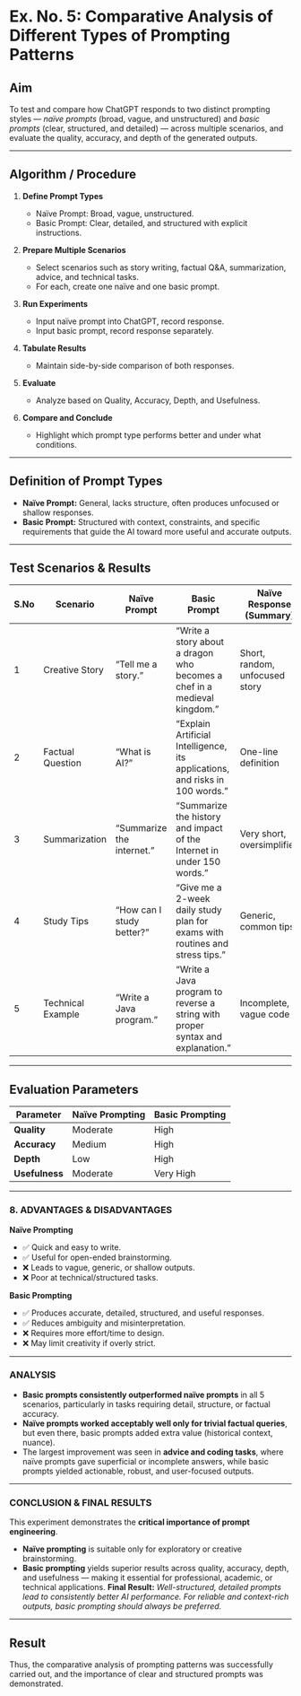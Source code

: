 # **Ex. No. 5: Comparative Analysis of Different Types of Prompting Patterns**

## **Aim**

To test and compare how ChatGPT responds to two distinct prompting styles — *naïve prompts* (broad, vague, and unstructured) and *basic prompts* (clear, structured, and detailed) — across multiple scenarios, and evaluate the quality, accuracy, and depth of the generated outputs.

---

## **Algorithm / Procedure**

1. **Define Prompt Types**

   * Naïve Prompt: Broad, vague, unstructured.
   * Basic Prompt: Clear, detailed, and structured with explicit instructions.

2. **Prepare Multiple Scenarios**

   * Select scenarios such as story writing, factual Q&A, summarization, advice, and technical tasks.
   * For each, create one naïve and one basic prompt.

3. **Run Experiments**

   * Input naïve prompt into ChatGPT, record response.
   * Input basic prompt, record response separately.

4. **Tabulate Results**

   * Maintain side-by-side comparison of both responses.

5. **Evaluate**

   * Analyze based on Quality, Accuracy, Depth, and Usefulness.

6. **Compare and Conclude**

   * Highlight which prompt type performs better and under what conditions.

---

## **Definition of Prompt Types**

* **Naïve Prompt:** General, lacks structure, often produces unfocused or shallow responses.
* **Basic Prompt:** Structured with context, constraints, and specific requirements that guide the AI toward more useful and accurate outputs.

---

## **Test Scenarios & Results**

| S.No | Scenario          | Naïve Prompt              | Basic Prompt                                                                   | Naïve Response (Summary)       | Basic Response (Summary)                    | Winner |
| ---- | ----------------- | ------------------------- | ------------------------------------------------------------------------------ | ------------------------------ | ------------------------------------------- | ------ |
| 1    | Creative Story    | “Tell me a story.”        | “Write a story about a dragon who becomes a chef in a medieval kingdom.”       | Short, random, unfocused story | Clear, imaginative, structured with plot    | Basic  |
| 2    | Factual Question  | “What is AI?”             | “Explain Artificial Intelligence, its applications, and risks in 100 words.”   | One-line definition            | Detailed, with examples and risks           | Basic  |
| 3    | Summarization     | “Summarize the internet.” | “Summarize the history and impact of the Internet in under 150 words.”         | Very short, oversimplified     | Concise, covers history + impact            | Basic  |
| 4    | Study Tips        | “How can I study better?” | “Give me a 2-week daily study plan for exams with routines and stress tips.”   | Generic, common tips           | Structured daily plan with actionable steps | Basic  |
| 5    | Technical Example | “Write a Java program.”   | “Write a Java program to reverse a string with proper syntax and explanation.” | Incomplete, vague code         | Full code with explanation                  | Basic  |

---

## **Evaluation Parameters**

| Parameter      | Naïve Prompting | Basic Prompting |
| -------------- | --------------- | --------------- |
| **Quality**    | Moderate        | High            |
| **Accuracy**   | Medium          | High            |
| **Depth**      | Low             | High            |
| **Usefulness** | Moderate        | Very High       |

---

### 8. ADVANTAGES & DISADVANTAGES

**Naïve Prompting**

* ✅ Quick and easy to write.
* ✅ Useful for open-ended brainstorming.
* ❌ Leads to vague, generic, or shallow outputs.
* ❌ Poor at technical/structured tasks.

**Basic Prompting**

* ✅ Produces accurate, detailed, structured, and useful responses.
* ✅ Reduces ambiguity and misinterpretation.
* ❌ Requires more effort/time to design.
* ❌ May limit creativity if overly strict.

---

### ANALYSIS

* **Basic prompts consistently outperformed naïve prompts** in all 5 scenarios, particularly in tasks requiring detail, structure, or factual accuracy.
* **Naïve prompts worked acceptably well only for trivial factual queries**, but even there, basic prompts added extra value (historical context, nuance).
* The largest improvement was seen in **advice and coding tasks**, where naïve prompts gave superficial or incomplete answers, while basic prompts yielded actionable, robust, and user-focused outputs.

---

### CONCLUSION & FINAL RESULTS

This experiment demonstrates the **critical importance of prompt engineering**.
* **Naïve prompting** is suitable only for exploratory or creative brainstorming.
* **Basic prompting** yields superior results across quality, accuracy, depth, and usefulness — making it essential for professional, academic, or technical applications.
**Final Result:** *Well-structured, detailed prompts lead to consistently better AI performance. For reliable and context-rich outputs, basic prompting should always be preferred.*
---



## **Result**

Thus, the comparative analysis of prompting patterns was successfully carried out, and the importance of clear and structured prompts was demonstrated.


